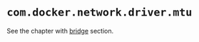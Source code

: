 # `com.docker.network.driver.mtu`

See the chapter with [bridge](../../bridge/driver-mtu/driver_mtu.md) section.
